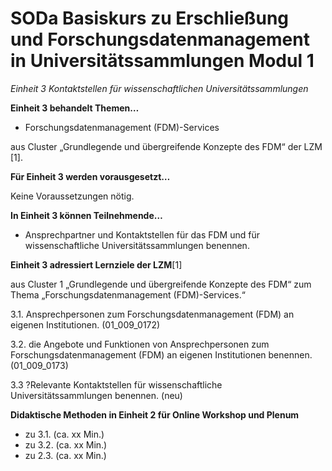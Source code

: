 <!--

author: Rebekka Reichert und Canan Hastik  
email:    
version:  v1
language: DE

icon:     https://raw.githubusercontent.com/chastik/Beratung_Dateityp_Bild/refs/heads/main/SODa-Logo_full.svg
link:     https://raw.githubusercontent.com/chastik/Beratung/refs/heads/main/soda.css

comment:  WissKi SODA OERs

-->

# SODa Basiskurs zu Erschließung und Forschungsdatenmanagement in Universitätssammlungen Modul 1 

*Einheit 3 Kontaktstellen für wissenschaftlichen Universitätssammlungen*
<!-- kurz: Einheit3_Kontaktstellen_für_wiss.Unisammlungen -->

**Einheit 3 behandelt Themen…**

- Forschungsdatenmanagement (FDM)-Services

aus Cluster „Grundlegende und übergreifende Konzepte des FDM“ der LZM [1].

**Für Einheit 3 werden vorausgesetzt…**

Keine Voraussetzungen nötig.

**In Einheit 3 können Teilnehmende…**

- Ansprechpartner und Kontaktstellen für das FDM und für wissenschaftliche Universitätssammlungen benennen.

**Einheit 3 adressiert Lernziele der LZM**[1]

aus Cluster 1 „Grundlegende und übergreifende Konzepte des FDM“ zum Thema „Forschungsdatenmanagement (FDM)-Services.“

3.1. Ansprechpersonen zum Forschungsdatenmanagement (FDM) an eigenen Institutionen. (01\_009\_0172)

3.2. die Angebote und Funktionen von Ansprechpersonen zum Forschungsdatenmanagement (FDM) an eigenen Institutionen benennen. (01\_009\_0173)

3.3  ?Relevante Kontaktstellen für wissenschaftliche Universitätssammlungen benennen. (neu)


**Didaktische Methoden in Einheit 2 für Online Workshop und Plenum**

- zu 3.1. (ca. xx Min.)
- zu 3.2. (ca. xx Min.)
- zu 2.3. (ca. xx Min.)


